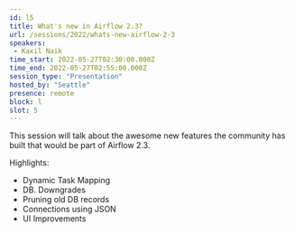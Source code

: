 ```yaml
---
id: l5
title: What's new in Airflow 2.3?
url: /sessions/2022/whats-new-airflow-2-3
speakers:
 - Kaxil Naik
time_start: 2022-05-27T02:30:00.000Z
time_end: 2022-05-27T02:55:00.000Z
session_type: "Presentation"
hosted_by: "Seattle"
presence: remote
block: l
slot: 5
---
```


This session will talk about the awesome new features the community has built that would be part of Airflow 2.3.

Highlights:
  * Dynamic Task Mapping
  * DB. Downgrades
  * Pruning old DB records
  * Connections using JSON
  * UI Improvements

